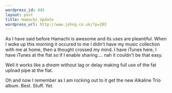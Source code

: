 ```yaml
--- 
wordpress_id: 445
layout: post
title: Hamachi Update
wordpress_url: http://www.johng.co.uk/?p=203
---
```

As I have said before Hamachi is awesome and its uses are pleantiful. When I woke up this morning it occured to me I didn't have my music collection with me at home, then a thought crossed my mind. I have iTunes here, I have iTunes at the flat so if I enable sharing.... nah it couldn't be that easy.

Well it works like a <em>dream</em> without lag or delay making full use of the fat upload pipe at the flat.

Oh and now I remember as I am rocking out to it get the new Alkaline Trio album. Best. Stuff. Yet.

